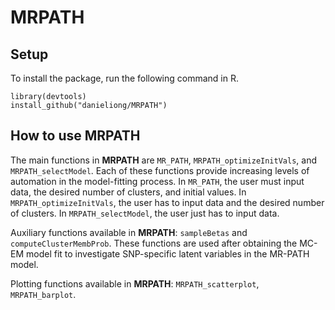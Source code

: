 # MRPATH


## Setup

To install the package, run the following command in R.

```
library(devtools)
install_github("danieliong/MRPATH")
```
## How to use MRPATH

The main functions in **MRPATH** are `MR_PATH`, `MRPATH_optimizeInitVals`, and `MRPATH_selectModel`. Each of these functions provide increasing levels of automation in the model-fitting process. In `MR_PATH`, the user must input data, the desired number of clusters, and initial values. In `MRPATH_optimizeInitVals`, the user has to input data and the desired number of clusters. In `MRPATH_selectModel`, the user just has to input data.

Auxiliary functions available in **MRPATH**: `sampleBetas` and `computeClusterMembProb`. These functions are used after obtaining the MC-EM model fit to investigate SNP-specific latent variables in the MR-PATH model.

Plotting functions available in **MRPATH**: `MRPATH_scatterplot`, `MRPATH_barplot`. 
